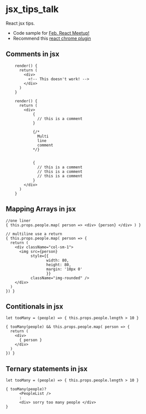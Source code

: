 # jsx_tips_talk

React jsx tips. 

  - Code sample for [Feb. React Meetup!](http://www.meetup.com/ReactLA/events/223340763/)
  - Recommend this [react chrome plugin](https://chrome.google.com/webstore/detail/react-developer-tools/fmkadmapgofadopljbjfkapdkoienihi?hl=en)

Comments in jsx
----------

```
    render() {
      return (
        <div>
          <!-- This doesn't work! -->
        </div>
      )
    }
```


```
    render() {
      return (
        <div>
            {
              // this is a comment
            }

            {/* 
              Multi
              line
              comment
            */}  
            
            
            {
              // this is a comment
              // this is a comment
              // this is a comment
            }
        </div>
      )
    }
```

Mapping Arrays in jsx
----------

```
//one liner
{ this.props.people.map( person => <div> {person} </div> ) }

// multiline use a return
{ this.props.people.map( person => {
  return (
    <div className="col-sm-1">
      <img src={person}
           style={{
                  width: 80,
                  height: 80,
                  margin: '10px 0'
                  }}
           className="img-rounded" /> 
    </div>
  )
}) }

```

Contitionals in jsx
----------

```
let tooMany = (people) => { this.props.people.length > 10 }

{ tooMany(people) && this.props.people.map( person => {
  return (
    <div>
      { person }
    </div>
  )
}) }

```


Ternary statements in jsx
----------

```
let tooMany = (people) => { this.props.people.length > 10 }

{ tooMany(people)? 
      <PeopleList />
      :
      <div> sorry too many people </div>
}

```